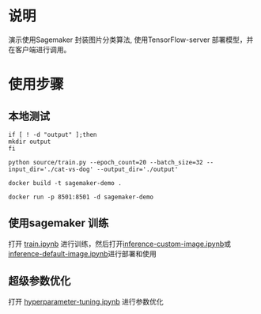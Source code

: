 # 说明

演示使用Sagemaker 封装图片分类算法, 使用TensorFlow-server 部署模型，并在客户端进行调用。 

# 使用步骤

##  本地测试
```
if [ ! -d "output" ];then
mkdir output
fi

python source/train.py --epoch_count=20 --batch_size=32 --input_dir='./cat-vs-dog' --output_dir='./output'

docker build -t sagemaker-demo .

docker run -p 8501:8501 -d sagemaker-demo

```


## 使用sagemaker 训练

打开 [train.ipynb](train.ipynb) 进行训练，然后打开[inference-custom-image.ipynb](inference-custom-image.ipynb)或[inference-default-image.ipynb](inference-default-image.ipynb)进行部署和使用

## 超级参数优化
打开 [hyperparameter-tuning.ipynb](hyperparameter-tuning.ipynb) 进行参数优化